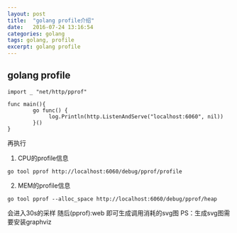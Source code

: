 ```yaml
---
layout: post
title:  "golang profile介绍"
date:   2016-07-24 13:16:54
categories: golang
tags: golang, profile
excerpt: golang profile
---
```


## golang profile
    
```
import _ "net/http/pprof"

func main(){
        go func() {
             log.Println(http.ListenAndServe("localhost:6060", nil))
        }()
}
```
再执行

1. CPU的profile信息

```
go tool pprof http://localhost:6060/debug/pprof/profile
```


2. MEM的profile信息
```
go tool pprof --alloc_space http://localhost:6060/debug/pprof/heap
```


会进入30s的采样
随后(pprof):web 即可生成调用消耗的svg图
PS：生成svg图需要安装graphviz
